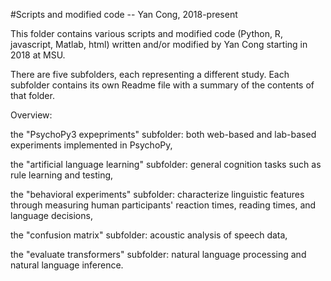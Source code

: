 #Scripts and modified code -- Yan Cong, 2018-present

This folder contains various scripts and modified code (Python, R, javascript, Matlab, html) written and/or modified by Yan Cong starting in 2018 at MSU.

There are five subfolders, each representing a different study. Each subfolder contains its own Readme file with a summary of the contents of that folder.

Overview: 

the "PsychoPy3 expepriments" subfolder: both web-based and lab-based experiments implemented in PsychoPy,

the "artificial language learning" subfolder: general cognition tasks such as rule learning and testing, 

the "behavioral experiments" subfolder: characterize linguistic features through measuring human participants' reaction times, reading times, and language decisions,

the "confusion matrix" subfolder: acoustic analysis of speech data,

the "evaluate transformers" subfolder: natural language processing and natural language inference.
